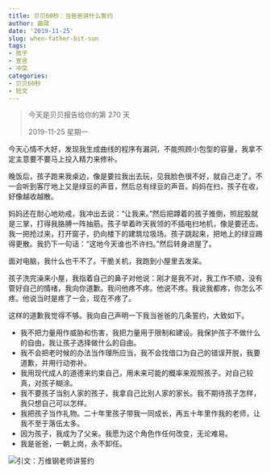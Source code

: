 ```yaml
---
title: 贝贝60秒：当爸爸讲什么誓约
author: 曲政
date: '2019-11-25'
slug: when-father-bit-sun
tags:
- 孩子
- 宣言
- 冲突
categories:
- 贝贝60秒
- 短文
---
```

> 今天是贝贝报告给你的第 270 天
>
> 2019-11-25 星期一

今天心情不大好，发现我生成曲线的程序有漏洞，不能照顾小包型的容量，我拿不定主意要不要马上投入精力来修补。

晚饭后，孩子跑来我桌边，像是要拉我出去玩，见我脸色很不好，就自己走了。不一会听到客厅地上又是绿豆的声音，然后总有绿豆的声音。妈妈在扫，孩子在收，好像越收越散。

妈妈还在耐心地劝戒，我冲出去说：“让我来。”然后把蹲着的孩子推倒，照屁股就是三掌，打得我胳膊一阵抽筋。孩子举着昨天我领的不插电扫地机，像是要还击。我一把抢过来，打开窗子，扔向楼下的建筑垃圾场。孩子跳起来，把地上的绿豆踢得更散。我扔下一句话：“这地今天谁也不许扫。”然后转身进屋了。

面对电脑，我什么也干不了。干脆关机，我跑到小屋里去发呆。

孩子洗完澡来小屋，我指着自己的鼻子对他说：刚才是我不对，我工作不顺，没有管好自己的情绪，我向你道歉。我问他疼不疼。他说不疼。我说我都疼，你怎么不疼。他说当时是疼了一会，现在不疼了。

这样的道歉我觉得不够。我向自己声明一下我当爸爸的几条誓约，大致如下。

-   我不把力量用作威胁和伤害，我把力量用于限制和建设。我保护孩子不做什么的自由，我让孩子选择做什么的自由。
-   我不会把老时候的办法当作理所应当，我不会找借口为自己的错误开脱，我要道歉，并用行动弥补。
-   我用现代成人的道德来约束自己，用未来可能的概率来观照孩子。对自己较真，对孩子糊涂。
-   我不要孩子当别人家的孩子，我拿自己比别人家的家长。我不期待孩子怎样，我只想自己可以怎样。
-   我把孩子当作礼物。二十年里孩子带我一同成长，再五十年里作我的老师，让我不至于落伍太多。
-   因为孩子，我成为了父亲。我愿为这个角色作任何改变，无论难易。
-   我是爸爸，一朝上岗，永不卸任。

![引文：万维钢老师讲誓约](https://tva1.sinaimg.cn/large/006tNbRwly1g9qtt5h487j30go2ijqao.jpg)